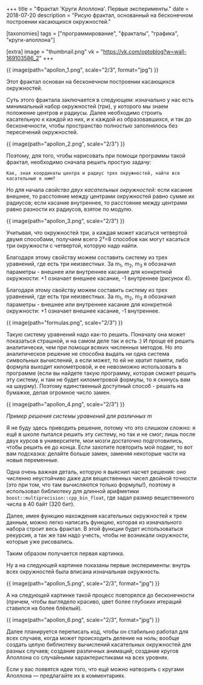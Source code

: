 +++
title = "Фрактал 'Круги Аполлона'. Первые эксперименты."
date = 2018-07-20
description = "Рисую фрактал, основанный на бесконечном построении касающихся окружностей."

[taxonomies]
tags = ["программирование", "фракталы", "графика", "круги-аполлона"]

[extra]
image = "thumbnail.png"
vk = "https://vk.com/optoblog?w=wall-169103586_2"
+++

{{ image(path="apollon_1.png", scale="2/3", format="jpg") }}

Этот фрактал основан на бесконечном построении касающихся окружностей.

Суть этого фрактала заключается в следующем: изначально у нас есть минимальный набор окружностей (три), у которого мы знаем положение центров и радиусы. Далее необходимо строить касательную к каждой из них, и к каждой из образовавшихся, и так до бесконечности, чтобы пространство полностью заполнялось без пересечений окружностей.

{{ image(path="apollon_2.png", scale="2/3") }}

Поэтому, для того, чтобы нарисовать при помощи программы такой фрактал, необходимо сначала решить простую задачу:

```
Как, зная координаты центра и радиус трех окружностей, найти все касательные к ним? 
```

Но для начала *свойство двух касательных окружностей:* если касание внешнее, то расстояние между центрами окружностей равно сумме их радиусов; если касание внутреннее, то расстояние между центрами равно разности их радиусов, взятое по модулю.

{{ image(path="apollon_3.png", scale="2/3") }}

Учитывая, что окружностей три, а каждая может касаться четвертой двумя способами, получаем всего 2³=8 способов как могут касаться три окружности с четвертой, которую надо найти. 

Благодаря этому свойству можем составить систему из трех уравнений, где есть три неизвестных. За m<sub>1</sub>, m<sub>2</sub>, m<sub>3</sub> я обозначил параметры - внешнее или внутреннее касание для конкретной окружности: +1 означает внешнее касание, -1 внутреннее (рисунок 4).

Благодаря этому свойству можем составить систему из трех уравнений, где есть три неизвестных. За m<sub>1</sub>, m<sub>2</sub>, m<sub>3</sub> я обозначил параметры - внешнее или внутреннее касание для конкретной окружности: +1 означает внешнее касание, -1 внутреннее.

{{ image(path="formulas.png", scale="2/3") }}

Такую систему уравнений надо как-то решить. Поначалу она может показаться страшной, и на самом деле так и есть :) И проще её решить аналитически, чем при помощи всяких численных методов. Но это аналитическое решение не способна выдать ни одна система символьных вычислений, а если может, то ей не хватит памяти, либо формула выходит километровой, и ее невозможно использовать в программе (если вы найдете такую программу, которая сможет решить эту систему, и там не будет километровой формулы, то я скинусь вам на шаурму). Поэтому единственный доступный способ - решать на бумажке, делая огромное число замен.

{{ image(path="apollon_4.png", scale="2/3") }}

_Пример решения системы уравнений для различных m_

<!-- TODO сделать надпись выше привязанной к картинке -->

Я не буду здесь приводить решение, потому что это слишком сложно: я ещё в школе пытался решить эту систему, но так и не смог; лишь после двух курсов в университете, мои мозги достаточно подготовились, чтобы решить ее до конца. Если захотите повторить мой подвиг, то вот вам подсказка: делайте больше замен, заменяя некоторые части на новые переменные.

Одна очень важная деталь, которую я выяснил насчет решения: оно численно неустойчиво даже для вещественных чисел двойной точности (это при том, что там вычисляются только формулы!), поэтому я использовал библиотеку для длинной арифметики `boost::multiprecision::cpp_bin_float`, где задал размер вещественного числа в 40 байт (320 бит).

Далее, имея функцию нахождения касательных окружностей к трем данным, можно легко написать функцию, которая из изначального набора строит весь фрактал. В этой функции будет использоваться рекурсия, а так же там надо учесть, чтобы не возникали окружности, которые уже рисовались.

Таким образом получается первая картинка.

Ну а на следующей картинке показаны первые эксперименты: внутрь всех окружностей была вписана изначальная окружность. 

{{ image(path="apollon_5.png", scale="2/3", format="jpg") }}

А на следующей картинке такой процесс повторялся до бесконечности (причем, чтобы выглядело красиво, цвет более глубоких итераций ставился на более блёклый).

{{ image(path="apollon_6.png", scale="2/3", format="jpg") }}

Далее планируется переписать код, чтобы он стабильно работал для всех случаев, когда может происходить деление на ноль; вообще создать целую библиотеку вычислений касательных окружностей для разных случаев; создание различных анимаций; создание кругов Аполлона со случайными характеристиками на всех уровнях.

Если у вас появятся идеи того, что ещё можно натворить с кругами Аполлона — предлагайте их в комментариях.